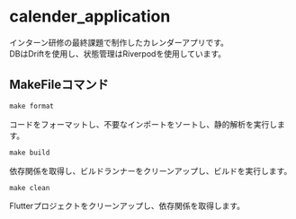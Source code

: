 # calender_application
インターン研修の最終課題で制作したカレンダーアプリです。  
DBはDriftを使用し、状態管理はRiverpodを使用しています。


## MakeFileコマンド
```dart
make format
```

コードをフォーマットし、不要なインポートをソートし、静的解析を実行します。




```dart
make build
```
依存関係を取得し、ビルドランナーをクリーンアップし、ビルドを実行します。

```dart
make clean
```
Flutterプロジェクトをクリーンアップし、依存関係を取得します。


